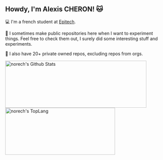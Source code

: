 ## Howdy, I'm Alexis CHERON! 🐱

💻 I'm a french student at [Epitech](https://www.epitech.eu).

🧪 I sometimes make public repositories here when I want to experiment things. Feel free to check them out, I surely did some interesting stuff and experiments.

📖 I also have 20+ private owned repos, excluding repos from orgs.

<div>
    <img width="450" height="150" img alt="norech's Github Stats" src="https://github-readme-stats.vercel.app/api?username=norech&theme=buefy&show_icons=true&include_all_commits=true&count_private=true&hide_border=true&hide=issues" class="responsive" />
    <img width="350" height="150" img alt="norech's TopLang" src="https://github-readme-stats.vercel.app/api/top-langs/?username=norech&theme=buefy&hide_border=true&layout=compact&count_private=true&exclude_repo=scaphandre-engine,CraftingPolicy" class="responsive"/>
</div>
<br/>

